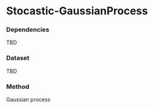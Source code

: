 # Stocastic-GaussianProcess

### Dependencies

TBD

### Dataset

TBD

### Method

Gaussian process

